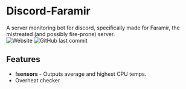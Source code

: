 # Discord-Faramir

A server monitoring bot for discord, specifically made for Faramir, the mistreated (and possibly fire-prone) server.  
![Website](https://img.shields.io/website?down_color=lightgrey&down_message=down&label=Plex&up_color=yellow&up_message=up&url=http%3A%2F%2Fplay.eyesofbucket.com%3A32400%2Fweb)
![GitHub last commit](https://img.shields.io/github/last-commit/eyesofbucket/discord-faramir)

## Features

- **!sensors** - Outputs average and highest CPU temps.
- Overheat checker
